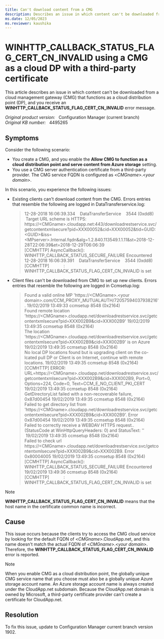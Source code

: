 ```yaml
---
title: Can't download content from a CMG
description: Describes an issue in which content can't be downloaded from a CMG that functions as a cloud DP, and you receive an WINHTTP_CALLBACK_STATUS_FLAG_CERT_CN_INVALID error message.
ms.date: 12/05/2023
ms.reviewer: kaushika
---
```

# WINHTTP_CALLBACK_STATUS_FLAG_CERT_CN_INVALID using a CMG as a cloud DP with a third-party certificate

This article describes an issue in which content can't be downloaded from a cloud management gateway (CMG) that functions as a cloud distribution point (DP), and you receive an **WINHTTP_CALLBACK_STATUS_FLAG_CERT_CN_INVALID** error message.

_Original product version:_ &nbsp; Configuration Manager (current branch)  
_Original KB number:_ &nbsp; 4495265

## Symptoms

Consider the following scenario:

- You create a CMG, and you enable the **Allow CMG to function as a cloud distribution point and serve content from Azure storage** setting.
- You use a CMG server authentication certificate from a third-party provider. The CMG service FQDN is configured as \<*CMGname*>.\<*your domain*>.

In this scenario, you experience the following issues:

- Existing clients can't download content from the CMG. Errors entries that resemble the following are logged in DataTransferservice.log:

  > 12-28-2018 16:06:39.334 &nbsp; &nbsp;DataTransferService &nbsp; &nbsp;3544 (0xdd8) &nbsp; &nbsp;Target URL scheme is HTTPS: https://\<CMGname>.cloudapp.net:443/downloadrestservice.svc/getcontentxmlsecure?pid=XXX00052&cid=XXX00052&tid=GUID:\<GUID>&iss=\<MPserver>.Internal.fqdn&alg=1.2.840.113549.1.1.11&st=2018-12-28T22:06:39&et=2018-12-29T06:06:39  
  > [CCMHTTP] AsyncCallback(): WINHTTP_CALLBACK_STATUS_SECURE_FAILURE Encountered  
  > 12-28-2018 16:06:39.391 &nbsp; &nbsp;DataTransferService &nbsp; &nbsp;3544 (0xdd8)  
  > [CCMHTTP] &nbsp; &nbsp; &nbsp; &nbsp; &nbsp; &nbsp;: WINHTTP_CALLBACK_STATUS_FLAG_CERT_CN_INVALID is set

- Client files can't be downloaded from CMG to set up new clients. Errors entries that resemble the following are logged in Ccmsetup.log:

  > Found a valid online MP 'https://\<CMGname>.\<your domain>.com/CCM_PROXY_MUTUALAUTH/72057594037938216'. 19/02/2019 13:49:33 ccmsetup 8548 (0x2164)  
  > Found remote location 'https://\<CMGname>.cloudapp.net/downloadrestservice.svc/getcontentxmlsecure?pid=XXX002B9&cid=XXX002B9' 19/02/2019 13:49:35 ccmsetup 8548 (0x2164)  
  > The location 'https://\<CMGname>.cloudapp.net/downloadrestservice.svc/getcontentxmlsecure?pid=XXX002B9&cid=XXX002B9' is on Azure 19/02/2019 13:49:35 ccmsetup 8548 (0x2164)  
  > No local DP locations found but is upgrading client on the co-lcated pull DP or Client is on Internet, continue with remote locations. 19/02/2019 13:49:35 ccmsetup 8548 (0x2164)  
  > [CCMHTTP] ERROR: URL=https://\<CMGname>.cloudapp.net/downloadrestservice.svc/getcontentxmlsecure?pid=XXX002B9&cid=XXX002B9, Port=0, Options=224, Code=0, Text=CCM_E_NO_CLIENT_PKI_CERT 19/02/2019 13:49:35 ccmsetup 8548 (0x2164)  
  > GetDirectoryList failed with a non-recoverable failure, 0x87d00454 19/02/2019 13:49:35 ccmsetup 8548 (0x2164)  
  > Failed to get directory list from 'https://\<CMGname>.cloudapp.net/downloadrestservice.svc/getcontentxmlsecure?pid=XXX002B9&cid=XXX002B9'. Error 0x87d00454 19/02/2019 13:49:35 ccmsetup 8548 (0x2164)  
  > Failed to correctly receive a WEBDAV HTTPS request.. (StatusCode at WinHttpQueryHeaders: 0) and StatusText: '' &nbsp;19/02/2019 13:49:35 ccmsetup 8548 (0x2164)  
  > Failed to check url https://\<CMGname>.cloudapp.net/downloadrestservice.svc/getcontentxmlsecure?pid=XXX002B9&cid=XXX002B9. Error 0x80004005 19/02/2019 13:49:35 ccmsetup 8548 (0x2164)  
  > [CCMHTTP] AsyncCallback(): WINHTTP_CALLBACK_STATUS_SECURE_FAILURE Encountered 19/02/2019 13:49:36 ccmsetup 8548 (0x2164)  
  > [CCMHTTP] &nbsp; &nbsp; &nbsp; &nbsp; &nbsp; &nbsp;: WINHTTP_CALLBACK_STATUS_FLAG_CERT_CN_INVALID is set

> [!NOTE]
> **WINHTTP_CALLBACK_STATUS_FLAG_CERT_CN_INVALID** means that the host name in the certificate common name is incorrect.

## Cause

This issue occurs because the clients try to access the CMG cloud service by looking for the default FQDN of \<*CMGname*>.CloudApp.net, and this name doesn't match the actual FQDN of \<*CMGname*>.\<*your domain*>. Therefore, the **WINHTTP_CALLBACK_STATUS_FLAG_CERT_CN_INVALID** error is reported.

> [!NOTE]
> When you enable CMG as a cloud distribution point, the globally unique CMG service name that you choose must also be a globally unique Azure storage account name. An Azure storage account name is always created under the CloudApp.net subdomain. Because the CloudApp.net domain is owned by Microsoft, a third-party certificate provider can't create a certificate for CloudApp.net.

## Resolution

To fix this issue, update to Configuration Manager current branch version 1902.
